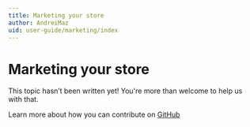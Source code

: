 ```yaml
---
title: Marketing your store
author: AndreiMaz
uid: user-guide/marketing/index
---
```

# Marketing your store

This topic hasn’t been written yet! You're more than welcome to help us with that.

Learn more about how you can contribute on [GitHub](https://github.com/nopSolutions/nopCommerce-Docs/blob/master/CONTRIBUTING.md)